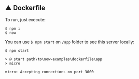 ▲ Dockerfile
----

To run, just execute:

```
$ npm i
$ now
```

You can use `$ npm start` on `/app` folder to see this server locally:

```
$ npm start

> @ start path\to\now-examples\dockerfile\app
> micro

micro: Accepting connections on port 3000
```